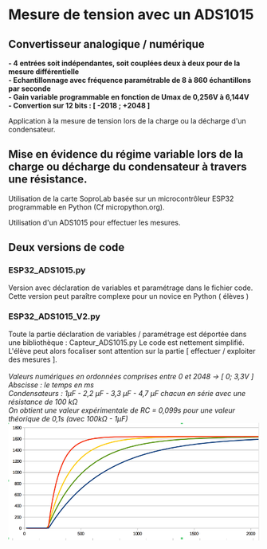 # Mesure de tension avec un ADS1015
## Convertisseur analogique / numérique 
<strong> - 4 entrées soit indépendantes, soit couplées deux à deux pour de la mesure différentielle
<br /> - Echantillonnage avec fréquence paramétrable de 8 à 860 échantillons par seconde
<br /> - Gain variable programmable en fonction de Umax de 0,256V à 6,144V
<br /> - Convertion sur 12 bits : [ -2018 ; +2048 ]</strong>

Application à la mesure de tension lors de la charge ou la décharge d'un condensateur.

## Mise en évidence du régime variable lors de la charge ou décharge du condensateur à travers une résistance.

Utilisation de la carte SoproLab basée sur un microcontrôleur ESP32 programmable en Python (Cf micropython.org).

Utilisation d'un ADS1015 pour effectuer les mesures.

## Deux versions de code 

### ESP32_ADS1015.py
Version avec déclaration de variables et paramétrage dans le fichier code.
Cette version peut paraître complexe pour un novice en Python ( élèves )

### ESP32_ADS1015_V2.py
Toute la partie déclaration de variables / paramétrage est déportée dans une bibliothèque : Capteur_ADS1015.py
Le code est nettement simplifié.
L'élève peut alors focaliser sont attention sur la partie [ effectuer / exploiter des mesures ].
 <br />
 <br />
 *Valeurs numériques en ordonnées comprises entre 0 et 2048 -> [ 0; 3,3V ]*
 <br />*Abscisse : le temps en ms*
 <br />*Condensateurs : 1µF - 2,2 µF - 3,3 µF - 4,7 µF chacun en série avec une résistance de 100 kΩ*
 <br />*On obtient une valeur expérimentale de RC = 0,099s pour une valeur théorique de 0,1s (avec 100kΩ - 1µF)*
![Courbe de charge de 4 condensateurs](https://github.com/SoproLab/Soprolab/blob/master/Pedagogie/Charge_Condensateur/4_condensateurs.png)
